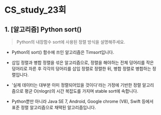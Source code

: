 # CS_study_23회

## 1. [알고리즘] Python sort()

> Python의 내장함수 sort에 사용된 정렬 방식을 설명해주세요.

- Python의 sort() 함수에 쓰인 알고리즘은 Timsort입니다.
- 삽입 정렬과 병합 정렬을 섞은 알고리즘으로, 정렬을 해야하는 전체 덩어리를 작은 덩어리로 자른 후 각각의 덩어리를 삽입 정렬로 정렬한 뒤, 병합 정렬로 병합하는 정렬입니다.

- '실제 데이터는 대부분 이미 정렬되어있을 것이다'라는 가정에 기반한 정렬 알고리즘으로 평균 O(nlogn)의 시간 복잡도를 가지며 stable sort에 속합니다.
- Python뿐만 아니라 Java SE 7, Android, Google chrome (V8), Swift 등에서 표준 정렬 알고리즘으로 채택된 알고리즘입니다.

